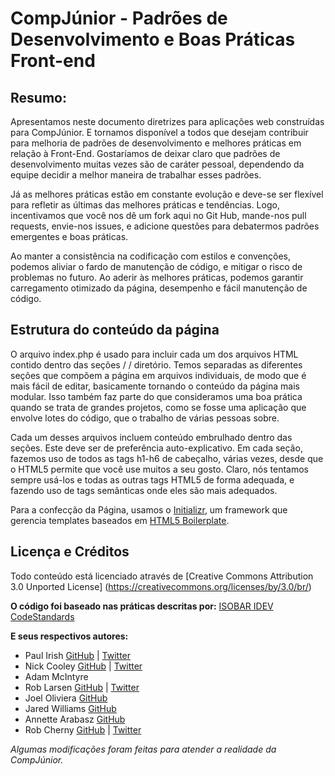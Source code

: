 #  CompJúnior - Padrões de Desenvolvimento e Boas Práticas Front-end


## Resumo:

Apresentamos neste documento diretrizes para aplicações web construídas para CompJúnior. E tornamos disponível a todos que desejam contribuir para melhoria de padrões de desenvolvimento e melhores práticas em relação à Front-End.
Gostaríamos de deixar claro que padrões de desenvolvimento muitas vezes são de caráter pessoal, dependendo da equipe decidir a melhor maneira de trabalhar esses padrões.

Já as melhores práticas estão em constante evolução e deve-se ser flexível para refletir as últimas das melhores práticas e tendências. Logo, incentivamos que você nos dê um fork aqui no Git Hub, mande-nos pull requests, envie-nos issues, e adicione questões para debatermos padrões emergentes e boas práticas.

Ao manter a consistência na codificação com estilos e convenções, podemos aliviar o fardo de manutenção de código, e mitigar o risco de problemas no futuro. Ao aderir às melhores práticas, podemos garantir carregamento otimizado da página, desempenho e fácil manutenção de código.




## Estrutura do conteúdo da página

O arquivo index.php é usado para incluir cada um dos arquivos HTML contido dentro das seções / / diretório. Temos separadas as diferentes seções que compõem a página em arquivos individuais, de modo que é mais fácil de editar, basicamente tornando o conteúdo da página mais modular. Isso também faz parte do que consideramos uma boa prática quando se trata de grandes projetos, como se fosse uma aplicação que envolve lotes do código, que o trabalho de várias pessoas sobre.

Cada um desses arquivos incluem conteúdo embrulhado dentro das seções. Este deve ser de preferência auto-explicativo. Em cada seção, fazemos uso de todos as tags h1-h6 de cabeçalho, várias vezes, desde que o HTML5 permite que você use muitos a seu gosto. Claro, nós tentamos sempre usá-los e todas as outras tags HTML5 de forma adequada, e fazendo uso de tags semânticas onde eles são mais adequados.

Para a confecção da Página, usamos o [Initializr](http://www.initializr.com/), um framework que gerencia templates baseados em [HTML5 Boilerplate](https://html5boilerplate.com/).

## Licença e Créditos

Todo conteúdo está licenciado através de [Creative Commons Attribution 3.0 Unported License] (https://creativecommons.org/licenses/by/3.0/br/)

**O código foi baseado nas práticas descritas por:**
[ ISOBAR IDEV CodeStandards](https://github.com/isobar-idev/code-standards)

**E seus respectivos autores:**
* Paul Irish [GitHub](https://github.com/paulirish) | [Twitter](https://twitter.com/paul_irish)
* Nick Cooley [GitHub](https://github.com/nickcooley) | [Twitter](https://twitter.com/nickcooley)
* Adam McIntyre
* Rob Larsen [GitHub](https://github.com/roblarsen) | [Twitter](https://twitter.com/robreact)
* Joel Oliviera [GitHub](https://github.com/jayroh)
* Jared Williams [GitHub](https://github.com/jaredwilli)
* Annette Arabasz [GitHub](https://github.com/anevaude)
* Rob Cherny [GitHub](https://github.com/rcherny) | [Twitter](https://twitter.com/rcherny)

_Algumas modificações foram feitas para atender a realidade da CompJúnior._

